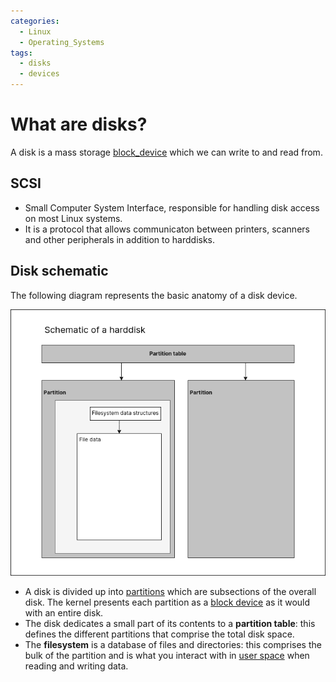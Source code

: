 ```yaml
---
categories:
  - Linux
  - Operating_Systems
tags:
  - disks
  - devices
---
```


# What are disks?

A disk is a mass storage [block_device](/Operating_Systems/Devices.md) which we can write to and read from.

## SCSI

- Small Computer System Interface, responsible for handling disk access on most Linux systems.
- It is a protocol that allows communicaton between printers, scanners and other peripherals in addition to harddisks.

## Disk schematic

The following diagram represents the basic anatomy of a disk device.

![](/img/harddisk.png)

- A disk is divided up into [partitions](/Operating_Systems/Disks/Partitions.md) which are subsections of the overall disk. The kernel presents each partition as a [block device](/Operating_Systems/Devices.md#Devices.md) as it would with an entire disk.
- The disk dedicates a small part of its contents to a **partition table**: this defines the different partitions that comprise the total disk space.
- The **filesystem** is a database of files and directories: this comprises the bulk of the partition and is what you interact with in [user space](/Operating_Systems/User_Space.md) when reading and writing data.
